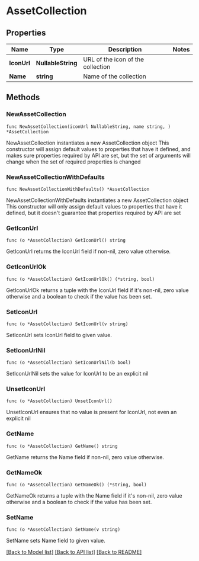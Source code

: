 # AssetCollection

## Properties

Name | Type | Description | Notes
------------ | ------------- | ------------- | -------------
**IconUrl** | **NullableString** | URL of the icon of the collection | 
**Name** | **string** | Name of the collection | 

## Methods

### NewAssetCollection

`func NewAssetCollection(iconUrl NullableString, name string, ) *AssetCollection`

NewAssetCollection instantiates a new AssetCollection object
This constructor will assign default values to properties that have it defined,
and makes sure properties required by API are set, but the set of arguments
will change when the set of required properties is changed

### NewAssetCollectionWithDefaults

`func NewAssetCollectionWithDefaults() *AssetCollection`

NewAssetCollectionWithDefaults instantiates a new AssetCollection object
This constructor will only assign default values to properties that have it defined,
but it doesn't guarantee that properties required by API are set

### GetIconUrl

`func (o *AssetCollection) GetIconUrl() string`

GetIconUrl returns the IconUrl field if non-nil, zero value otherwise.

### GetIconUrlOk

`func (o *AssetCollection) GetIconUrlOk() (*string, bool)`

GetIconUrlOk returns a tuple with the IconUrl field if it's non-nil, zero value otherwise
and a boolean to check if the value has been set.

### SetIconUrl

`func (o *AssetCollection) SetIconUrl(v string)`

SetIconUrl sets IconUrl field to given value.


### SetIconUrlNil

`func (o *AssetCollection) SetIconUrlNil(b bool)`

 SetIconUrlNil sets the value for IconUrl to be an explicit nil

### UnsetIconUrl
`func (o *AssetCollection) UnsetIconUrl()`

UnsetIconUrl ensures that no value is present for IconUrl, not even an explicit nil
### GetName

`func (o *AssetCollection) GetName() string`

GetName returns the Name field if non-nil, zero value otherwise.

### GetNameOk

`func (o *AssetCollection) GetNameOk() (*string, bool)`

GetNameOk returns a tuple with the Name field if it's non-nil, zero value otherwise
and a boolean to check if the value has been set.

### SetName

`func (o *AssetCollection) SetName(v string)`

SetName sets Name field to given value.



[[Back to Model list]](../README.md#documentation-for-models) [[Back to API list]](../README.md#documentation-for-api-endpoints) [[Back to README]](../README.md)


